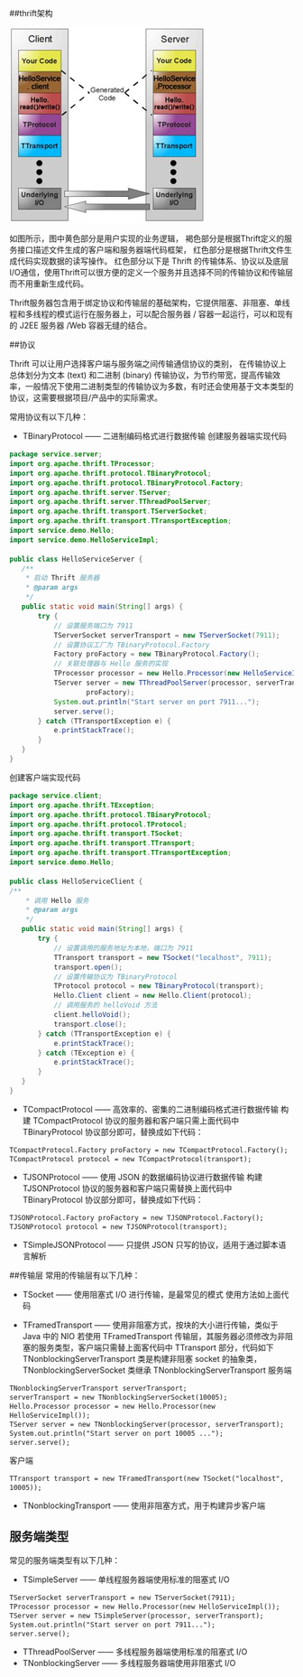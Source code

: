 ##thrift架构

![](../../image/thrift-framework.jpg)

如图所示，图中黄色部分是用户实现的业务逻辑，
褐色部分是根据Thrift定义的服务接口描述文件生成的客户端和服务器端代码框架，
红色部分是根据Thrift文件生成代码实现数据的读写操作。
红色部分以下是 Thrift 的传输体系、协议以及底层I/O通信，使用Thrift可以很方便的定义一个服务并且选择不同的传输协议和传输层而不用重新生成代码。

Thrift服务器包含用于绑定协议和传输层的基础架构，它提供阻塞、非阻塞、单线程和多线程的模式运行在服务器上，可以配合服务器 / 容器一起运行，可以和现有的 J2EE 服务器 /Web 容器无缝的结合。

##协议

Thrift 可以让用户选择客户端与服务端之间传输通信协议的类别，
在传输协议上总体划分为文本 (text) 和二进制 (binary) 传输协议，为节约带宽，提高传输效率，一般情况下使用二进制类型的传输协议为多数，有时还会使用基于文本类型的协议，这需要根据项目/产品中的实际需求。

常用协议有以下几种：
- TBinaryProtocol —— 二进制编码格式进行数据传输
创建服务器端实现代码
```Java
package service.server; 
import org.apache.thrift.TProcessor; 
import org.apache.thrift.protocol.TBinaryProtocol; 
import org.apache.thrift.protocol.TBinaryProtocol.Factory; 
import org.apache.thrift.server.TServer; 
import org.apache.thrift.server.TThreadPoolServer; 
import org.apache.thrift.transport.TServerSocket; 
import org.apache.thrift.transport.TTransportException; 
import service.demo.Hello; 
import service.demo.HelloServiceImpl; 
 
public class HelloServiceServer { 
   /** 
    * 启动 Thrift 服务器
    * @param args 
    */ 
   public static void main(String[] args) { 
       try { 
           // 设置服务端口为 7911 
           TServerSocket serverTransport = new TServerSocket(7911); 
           // 设置协议工厂为 TBinaryProtocol.Factory 
           Factory proFactory = new TBinaryProtocol.Factory(); 
           // 关联处理器与 Hello 服务的实现
           TProcessor processor = new Hello.Processor(new HelloServiceImpl()); 
           TServer server = new TThreadPoolServer(processor, serverTransport, 
                   proFactory); 
           System.out.println("Start server on port 7911..."); 
           server.serve(); 
       } catch (TTransportException e) { 
           e.printStackTrace(); 
       } 
   } 
}
```
创建客户端实现代码
```Java
package service.client; 
import org.apache.thrift.TException; 
import org.apache.thrift.protocol.TBinaryProtocol; 
import org.apache.thrift.protocol.TProtocol; 
import org.apache.thrift.transport.TSocket; 
import org.apache.thrift.transport.TTransport; 
import org.apache.thrift.transport.TTransportException; 
import service.demo.Hello; 
 
public class HelloServiceClient { 
/** 
    * 调用 Hello 服务
    * @param args 
    */ 
   public static void main(String[] args) { 
       try { 
           // 设置调用的服务地址为本地，端口为 7911 
           TTransport transport = new TSocket("localhost", 7911); 
           transport.open(); 
           // 设置传输协议为 TBinaryProtocol 
           TProtocol protocol = new TBinaryProtocol(transport); 
           Hello.Client client = new Hello.Client(protocol); 
           // 调用服务的 helloVoid 方法
           client.helloVoid(); 
           transport.close(); 
       } catch (TTransportException e) { 
           e.printStackTrace(); 
       } catch (TException e) { 
           e.printStackTrace(); 
       } 
   } 
}
```
- TCompactProtocol —— 高效率的、密集的二进制编码格式进行数据传输
构建 TCompactProtocol 协议的服务器和客户端只需上面代码中 TBinaryProtocol 协议部分即可，替换成如下代码：
```
TCompactProtocol.Factory proFactory = new TCompactProtocol.Factory();
TCompactProtocol protocol = new TCompactProtocol(transport);
```
- TJSONProtocol —— 使用 JSON 的数据编码协议进行数据传输
构建 TJSONProtocol 协议的服务器和客户端只需替换上面代码中 TBinaryProtocol 协议部分即可，替换成如下代码：
```
TJSONProtocol.Factory proFactory = new TJSONProtocol.Factory();
TJSONProtocol protocol = new TJSONProtocol(transport);
```
- TSimpleJSONProtocol —— 只提供 JSON 只写的协议，适用于通过脚本语言解析

##传输层
常用的传输层有以下几种：

- TSocket —— 使用阻塞式 I/O 进行传输，是最常见的模式
使用方法如上面代码

- TFramedTransport —— 使用非阻塞方式，按块的大小进行传输，类似于 Java 中的 NIO
若使用 TFramedTransport 传输层，其服务器必须修改为非阻塞的服务类型，客户端只需替上面客代码中 TTransport 部分，代码如下
TNonblockingServerTransport 类是构建非阻塞 socket 的抽象类，TNonblockingServerSocket 类继承 TNonblockingServerTransport
服务端
```
TNonblockingServerTransport serverTransport; 
serverTransport = new TNonblockingServerSocket(10005); 
Hello.Processor processor = new Hello.Processor(new HelloServiceImpl()); 
TServer server = new TNonblockingServer(processor, serverTransport); 
System.out.println("Start server on port 10005 ..."); 
server.serve();
```
客户端
```
TTransport transport = new TFramedTransport(new TSocket("localhost", 10005));
```
- TNonblockingTransport —— 使用非阻塞方式，用于构建异步客户端

## 服务端类型
常见的服务端类型有以下几种：
- TSimpleServer —— 单线程服务器端使用标准的阻塞式 I/O
```
TServerSocket serverTransport = new TServerSocket(7911); 
TProcessor processor = new Hello.Processor(new HelloServiceImpl()); 
TServer server = new TSimpleServer(processor, serverTransport); 
System.out.println("Start server on port 7911..."); 
server.serve();
```
- TThreadPoolServer —— 多线程服务器端使用标准的阻塞式 I/O
- TNonblockingServer —— 多线程服务器端使用非阻塞式 I/O

